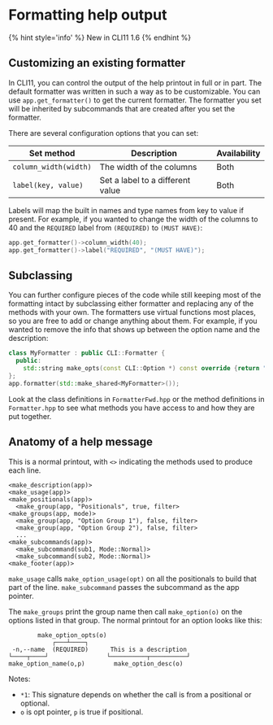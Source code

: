 # Formatting help output

{% hint style='info' %}
New in CLI11 1.6
{% endhint %}

##  Customizing an existing formatter

In CLI11, you can control the output of the help printout in full or in part. The default formatter was written in such a way as to be customizable. You can use `app.get_formatter()` to get the current formatter. The formatter you set will be inherited by subcommands that are created after you set the formatter.

There are several configuration options that you can set:


| Set method | Description | Availability |
|------------|-------------|--------------|
| `column_width(width)` | The width of the columns | Both |
| `label(key, value)` | Set a label to a different value | Both |

Labels will map the built in names and type names from key to value if present. For example, if you wanted to change the width of the columns to 40 and the `REQUIRED` label from `(REQUIRED)` to `(MUST HAVE)`:

```cpp
app.get_formatter()->column_width(40);
app.get_formatter()->label("REQUIRED", "(MUST HAVE)");
```

## Subclassing

You can further configure pieces of the code while still keeping most of the formatting intact by subclassing either formatter and replacing any of the methods with your own. The formatters use virtual functions most places, so you are free to add or change anything about them. For example, if you wanted to remove the info that shows up between the option name and the description:

```cpp
class MyFormatter : public CLI::Formatter {
  public:
    std::string make_opts(const CLI::Option *) const override {return "";}
};
app.formatter(std::make_shared<MyFormatter>());
```

Look at the class definitions in `FormatterFwd.hpp` or the method definitions in `Formatter.hpp` to see what methods you have access to and how they are put together.

## Anatomy of a help message

This is a normal printout, with `<>` indicating the methods used to produce each line.

```
<make_description(app)>
<make_usage(app)>
<make_positionals(app)>
  <make_group(app, "Positionals", true, filter>
<make_groups(app, mode)>
  <make_group(app, "Option Group 1"), false, filter>
  <make_group(app, "Option Group 2"), false, filter>
  ...
<make_subcommands(app)>
  <make_subcommand(sub1, Mode::Normal)>
  <make_subcommand(sub2, Mode::Normal)>
<make_footer(app)>
```

`make_usage` calls `make_option_usage(opt)` on all the positionals to build that part of the line. `make_subcommand` passes the subcommand as the app pointer.

The `make_groups` print the group name then call `make_option(o)` on the options listed in that group. The normal printout for an option looks like this:

```
        make_option_opts(o)
            ┌───┴────┐
 -n,--name  (REQUIRED)      This is a description
└────┬────┘                └──────────┬──────────┘
make_option_name(o,p)        make_option_desc(o)
```

Notes:

* `*1`: This signature depends on whether the call is from a positional or optional.
* `o` is opt pointer, `p` is true if positional.




